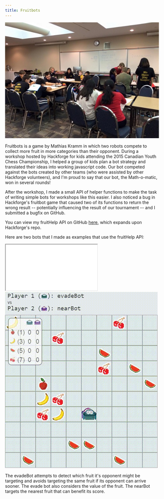 ```yaml
---
title: Fruitbots
---
```


![Fruitbots workshop at the Canadian Youth Chess Championship](assets/img/work/proj-1/cycc.jpg)

Fruitbots is a game by Mathias Kramm in which two robots compete to collect more fruit in more categories
than their opponent.
During a workshop hosted by Hackforge for kids attending the 2015 Canadian Youth Chess Championship,
I helped a group of kids plan a bot strategy and translated their ideas into working javascript code.
Our bot competed against the bots created by other teams (who were assisted by other Hackforge volunteers),
and I'm proud to say that our bot, the Math-o-matic, won in several rounds!

After the workshop, I made a small API of helper functions to make the task of writing simple bots for workshops
like this easier.  I also noticed a bug in Hackforge's fruitbot game that caused two of its functions to return the
wrong result -- potentially influencing the result of our tournament -- and I submitted a bugfix on GitHub.

You can view my fruitHelp API on GitHub [here](https://github.com/NikSteel/robot-fruit-hunt), which expands upon
Hackforge's repo.

Here are two bots that I made as examples that use the fruitHelp API:

<div class="fruitbots" >
   <iframe src="fruitbots/index.html"></iframe>
   <img alt="Fruitbots game" src="assets/img/work/proj-1/fruitvid.gif">
</div>

The evadeBot attempts to detect which fruit it's opponent might be targeting and avoids targeting the same fruit
if its opponent can arrive sooner. The evade bot also considers the value of the fruit.
The nearBot targets the nearest fruit that can benefit its score.
 